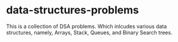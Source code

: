 # data-structures-problems
 This is a collection of DSA problems. Which inlcudes various data structures, namely, Arrays, Stack, Queues, and Binary Search trees.
